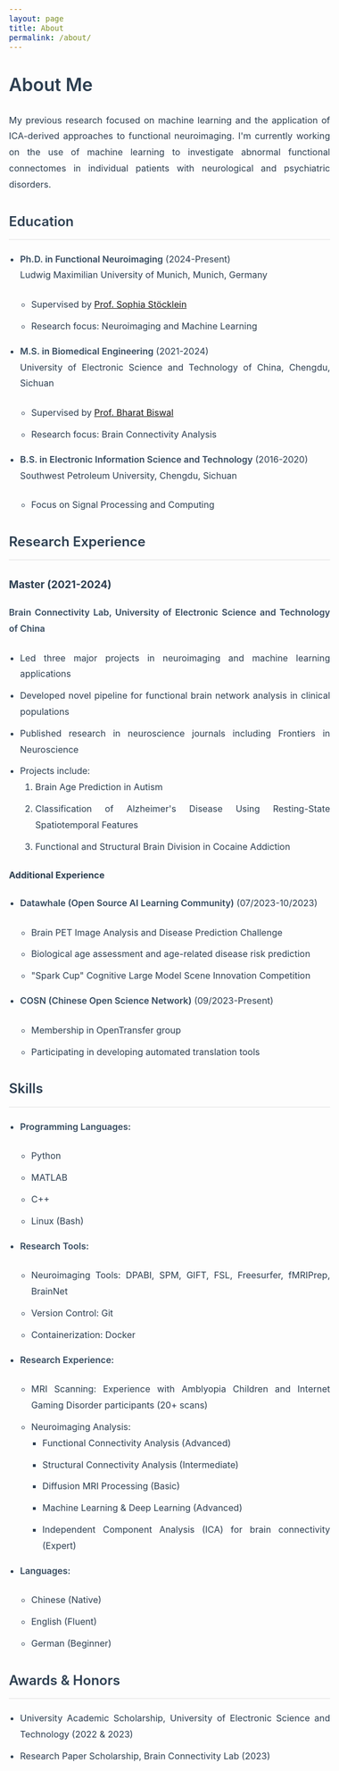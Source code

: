 ```yaml
---
layout: page
title: About
permalink: /about/
---
```


# About Me

My previous research focused on machine learning and the application of ICA-derived approaches to functional neuroimaging. I'm currently working on the use of machine learning to investigate abnormal functional connectomes in individual patients with neurological and psychiatric disorders.



## Education

- **Ph.D. in Functional Neuroimaging** (2024-Present)  
  Ludwig Maximilian University of Munich, Munich, Germany
  - Supervised by [Prof. Sophia Stöcklein](https://scholar.google.com.hk/citations?user=wNPXkVAAAAAJ&hl=zh-CN&oi=sra)
  - Research focus: Neuroimaging and Machine Learning

- **M.S. in Biomedical Engineering** (2021-2024)  
  University of Electronic Science and Technology of China, Chengdu, Sichuan
  - Supervised by [Prof. Bharat Biswal](https://scholar.google.com.hk/citations?user=FJ8WWDYAAAAJ&hl=zh-CN&oi=ao)
  - Research focus: Brain Connectivity Analysis

- **B.S. in Electronic Information Science and Technology** (2016-2020)  
  Southwest Petroleum University, Chengdu, Sichuan
  - Focus on Signal Processing and Computing

## Research Experience

### Master (2021-2024)
**Brain Connectivity Lab, University of Electronic Science and Technology of China**
- Led three major projects in neuroimaging and machine learning applications
- Developed novel pipeline for functional brain network analysis in clinical populations
- Published research in neuroscience journals including Frontiers in Neuroscience
- Projects include:
  1. Brain Age Prediction in Autism
  2. Classification of Alzheimer's Disease Using Resting-State Spatiotemporal Features
  3. Functional and Structural Brain Division in Cocaine Addiction


#### Additional Experience
- **Datawhale (Open Source AI Learning Community)** (07/2023-10/2023)
  - Brain PET Image Analysis and Disease Prediction Challenge
  - Biological age assessment and age-related disease risk prediction
  - "Spark Cup" Cognitive Large Model Scene Innovation Competition

- **COSN (Chinese Open Science Network)** (09/2023-Present)
  - Membership in OpenTransfer group
  - Participating in developing automated translation tools

## Skills

- **Programming Languages:**
  - Python
  - MATLAB
  - C++
  - Linux (Bash)

- **Research Tools:**
  - Neuroimaging Tools: DPABI, SPM, GIFT, FSL, Freesurfer, fMRIPrep, BrainNet
  - Version Control: Git
  - Containerization: Docker

- **Research Experience:**
  - MRI Scanning: Experience with Amblyopia Children and Internet Gaming Disorder participants (20+ scans)
  - Neuroimaging Analysis:
    - Functional Connectivity Analysis (Advanced)
    - Structural Connectivity Analysis (Intermediate)
    - Diffusion MRI Processing (Basic)
    - Machine Learning & Deep Learning (Advanced)
    - Independent Component Analysis (ICA) for brain connectivity (Expert)

- **Languages:** 
  - Chinese (Native)
  - English (Fluent)
  - German (Beginner)

## Awards & Honors

- University Academic Scholarship, University of Electronic Science and Technology (2022 & 2023)
- Research Paper Scholarship, Brain Connectivity Lab (2023)


<style>
body {
    font-family: 'Source Sans Pro', -apple-system, BlinkMacSystemFont, 'Segoe UI', Roboto, 'Helvetica Neue', Arial, sans-serif;
    font-size: 16px;
    line-height: 1.8;
    text-align: justify;
    color: #2c3e50;
}

h1, h2 {
    color: #2c3e50;
    margin-top: 30px;
    margin-bottom: 20px;
    text-align: left;
    font-weight: 600;
}

h2 {
    border-bottom: 2px solid #eee;
    padding-bottom: 10px;
}

ul {
    padding-left: 20px;
    text-align: justify;
}

li {
    margin-bottom: 10px;
    line-height: 1.8;
    text-align: justify;
}

p {
    text-align: justify;
    margin-bottom: 1.5em;
}

strong {
    color: #34495e;
    font-weight: 600;
}

.container {
    max-width: 800px;
    margin: 0 auto;
    padding: 0 20px;
}
</style>
